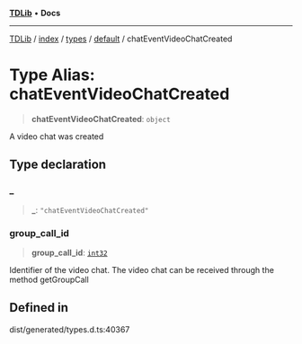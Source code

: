 [**TDLib**](../../../../../../README.md) • **Docs**

***

[TDLib](../../../../../../modules.md) / [index](../../../../../README.md) / [types](../../../README.md) / [default](../README.md) / chatEventVideoChatCreated

# Type Alias: chatEventVideoChatCreated

> **chatEventVideoChatCreated**: `object`

A video chat was created

## Type declaration

### \_

> **\_**: `"chatEventVideoChatCreated"`

### group\_call\_id

> **group\_call\_id**: [`int32`](int32-1.md)

Identifier of the video chat. The video chat can be received through the method getGroupCall

## Defined in

dist/generated/types.d.ts:40367
